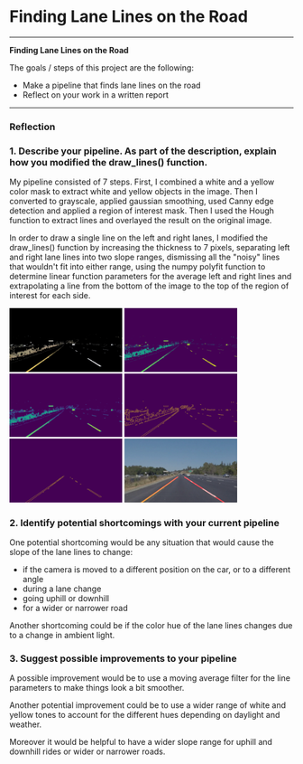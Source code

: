 # **Finding Lane Lines on the Road** 

---

**Finding Lane Lines on the Road**

The goals / steps of this project are the following:
* Make a pipeline that finds lane lines on the road
* Reflect on your work in a written report

---

### Reflection

### 1. Describe your pipeline. As part of the description, explain how you modified the draw_lines() function.

My pipeline consisted of 7 steps. First, I combined a white and a yellow color mask to extract white and yellow objects in the image. Then I converted to grayscale, applied gaussian smoothing, used Canny edge detection and applied a region of interest mask. Then I used the Hough function to extract lines and overlayed the result on the original image.

In order to draw a single line on the left and right lanes, I modified the draw_lines() function by increasing the thickness to 7 pixels, separating left and right lane lines into two slope ranges, dismissing all the "noisy" lines that wouldn't fit into either range, using the numpy polyfit function to determine linear function parameters for the average left and right lines and extrapolating a line from the bottom of the image to the top of the region of interest for each side.

<img src="./writeup_images/imageCs.jpg" alt="imageCs" width="200"/>
<img src="./writeup_images/imageGray.jpg" alt="grayscale" width="200"/>
<img src="./writeup_images/imageBlur.jpg" alt="blur" width="200"/>
<img src="./writeup_images/imageEdges.jpg" alt="edges" width="200"/>
<img src="./writeup_images/imageMasked.jpg" alt="masked" width="200"/>
<img src="./writeup_images/imageOverlay.jpg" alt="overlay" width="200"/>


### 2. Identify potential shortcomings with your current pipeline

One potential shortcoming would be any situation that would cause the slope of the lane lines to change:
* if the camera is moved to a different position on the car, or to a different angle
* during a lane change
* going uphill or downhill
* for a wider or narrower road

Another shortcoming could be if the color hue of the lane lines changes due to a change in ambient light.


### 3. Suggest possible improvements to your pipeline

A possible improvement would be to use a moving average filter for the line parameters to make things look a bit smoother.

Another potential improvement could be to use a wider range of white and yellow tones to account for the different hues depending on daylight and weather.

Moreover it would be helpful to have a wider slope range for uphill and downhill rides or wider or narrower roads.
